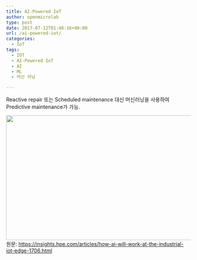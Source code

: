 ```yaml
---
title: AI-Powered IoT
author: openmicrolab
type: post
date: 2017-07-12T01:48:16+00:00
url: /ai-powered-iot/
categories:
  - IoT
tags:
  - IOT
  - AI-Powered IoT
  - AI
  - ML
  - 머신 러닝

---
```

Reactive repair 또는 Scheduled maintenance 대신 머신러닝을 사용하여 Predictive maintenance가 가능.

<img loading="lazy" class="" src="https://insights.hpe.com/content/hpe-nxt/en/articles/2017/06/how-ai-will-work-at-the-industrial-iot-edge/_jcr_content/article-image.transform/1043x496-crop/image.jpeg" width="715" height="340" />  
원문: <a href="https://insights.hpe.com/articles/how-ai-will-work-at-the-industrial-iot-edge-1706.html" target="_blank" rel="noopener noreferrer">https://insights.hpe.com/articles/how-ai-will-work-at-the-industrial-iot-edge-1706.html</a>